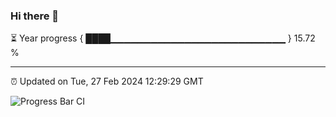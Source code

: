 ### Hi there 👋

⏳ Year progress { ████▁▁▁▁▁▁▁▁▁▁▁▁▁▁▁▁▁▁▁▁▁▁▁▁▁▁ } 15.72 %

---

⏰ Updated on Tue, 27 Feb 2024 12:29:29 GMT

![Progress Bar CI](https://github.com/ZhaoGui/ZhaoGui/workflows/Progress%20Bar%20CI/badge.svg)
